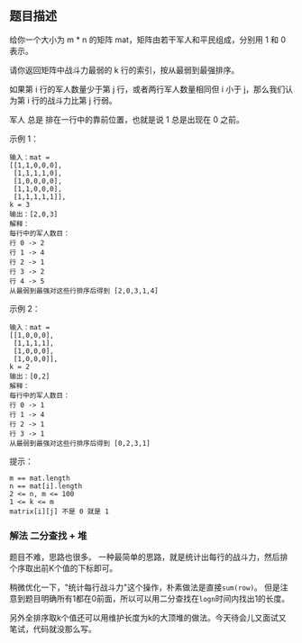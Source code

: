 ## 题目描述
给你一个大小为 m * n 的矩阵 mat，矩阵由若干军人和平民组成，分别用 1 和 0 表示。

请你返回矩阵中战斗力最弱的 k 行的索引，按从最弱到最强排序。

如果第 i 行的军人数量少于第 j 行，或者两行军人数量相同但 i 小于 j，那么我们认为第 i 行的战斗力比第 j 行弱。

军人 总是 排在一行中的靠前位置，也就是说 1 总是出现在 0 之前。


示例 1：
```
输入：mat = 
[[1,1,0,0,0],
 [1,1,1,1,0],
 [1,0,0,0,0],
 [1,1,0,0,0],
 [1,1,1,1,1]], 
k = 3
输出：[2,0,3]
解释：
每行中的军人数目：
行 0 -> 2 
行 1 -> 4 
行 2 -> 1 
行 3 -> 2 
行 4 -> 5 
从最弱到最强对这些行排序后得到 [2,0,3,1,4]
```
示例 2：
```
输入：mat = 
[[1,0,0,0],
 [1,1,1,1],
 [1,0,0,0],
 [1,0,0,0]], 
k = 2
输出：[0,2]
解释： 
每行中的军人数目：
行 0 -> 1 
行 1 -> 4 
行 2 -> 1 
行 3 -> 1 
从最弱到最强对这些行排序后得到 [0,2,3,1]
```

提示：
```
m == mat.length
n == mat[i].length
2 <= n, m <= 100
1 <= k <= m
matrix[i][j] 不是 0 就是 1
```

### 解法 二分查找 + 堆
题目不难，思路也很多。
一种最简单的思路，就是统计出每行的战斗力，然后排个序取出前K个值的下标即可。

稍微优化一下，"统计每行战斗力"这个操作，朴素做法是直接`sum(row)`。
但是注意到题目明确所有1都在0前面，所以可以用二分查找在`logn`时间内找出1的长度。

另外全排序取k个值还可以用维护长度为k的大顶堆的做法。今天待会儿又面试又笔试，代码就没那么写。